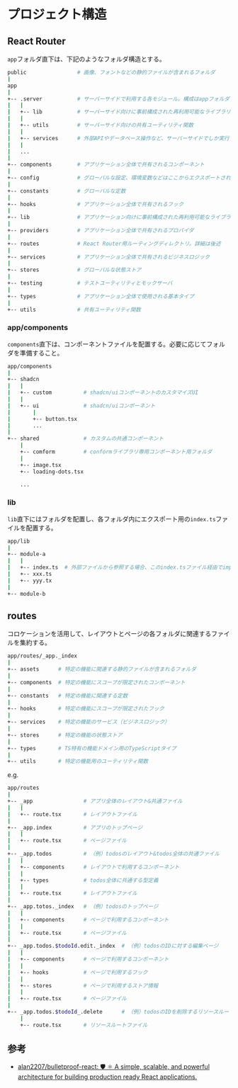 # プロジェクト構造

## React Router

`app`フォルダ直下は、下記のようなフォルダ構造とする。

```sh
public                # 画像、フォントなどの静的ファイルが含まれるフォルダ
|
app
|
+-- .server           # サーバーサイドで利用する各モジュール。構成はappフォルダと同様
|   |
|   +-- lib           # サーバーサイド向けに事前構成された再利用可能なライブラリ
|   |
|   +-- utils         # サーバーサイド向けの共有ユーティリティ関数
|   |
|   +-- services      # 外部APIやデータベース操作など、サーバーサイドでしか実行できないビジネスロジック
|   |
|   ...
|
+-- components        # アプリケーション全体で共有されるコンポーネント
|
+-- config            # グローバルな設定、環境変数などはここからエクスポートされ、アプリ内で使用される。
|
+-- constants         # グローバルな定数
|
+-- hooks             # アプリケーション全体で共有されるフック
|
+-- lib               # アプリケーション向けに事前構成された再利用可能なライブラリ
|
+-- providers         # アプリケーション全体で共有されるプロバイダ
|
+-- routes            # React Router用ルーティングディレクトリ。詳細は後述
|
+-- services          # アプリケーション全体で共有されるビジネスロジック
|
+-- stores            # グローバルな状態ストア
|
+-- testing           # テストユーティリティとモックサーバ
|
+-- types             # アプリケーション全体で使用される基本タイプ
|
+-- utils             # 共有ユーティリティ関数
```

### app/components

`components`直下は、コンポーネントファイルを配置する。必要に応じてフォルダを準備すること。

```sh
app/components
|
+-- shadcn
|   |
|   +-- custom          # shadcn/uiコンポーネントのカスタマイズUI
|   |
|   +-- ui              # shadcn/uiコンポーネント
|       |
|       +-- button.tsx
|       ...
|
+-- shared              # カスタムの共通コンポーネント       
    |
    +-- comform         # conformライブラリ専用コンポーネント用フォルダ
    |
    +-- image.tsx
    +-- loading-dots.tsx

    ...
```

### lib

`lib`直下にはフォルダを配置し、各フォルダ内にエクスポート用の`index.ts`ファイルを配置する。

```sh
app/lib
|
+-- module-a
|   |
|   +-- index.ts  # 外部ファイルから参照する場合、このindex.tsファイル経由でimportする
|   +-- xxx.ts
|   +-- yyy.tx
|
+-- module-b
```

## routes

コロケーションを活用して、レイアウトとページの各フォルダに関連するファイルを集約する。

```sh
app/routes/_app._index
|
+-- assets      # 特定の機能に関連する静的ファイルが含まれるフォルダ
|
+-- components  # 特定の機能にスコープが限定されたコンポーネント
|
+-- constants   # 特定の機能に関連する定数
|
+-- hooks       # 特定の機能にスコープが限定されたフック
|
+-- services    # 特定の機能のサービス（ビジネスロジック）
|
+-- stores      # 特定の機能の状態ストア
|
+-- types       # TS特有の機能ドメイン用のTypeScriptタイプ
|
+-- utils       # 特定の機能用のユーティリティ関数
```

e.g.  

```sh
app/routes
|
+-- _app                # アプリ全体のレイアウト&共通ファイル
|   |
|   +-- route.tsx       # レイアウトファイル
|   
+-- _app.index          # アプリのトップページ
|   |
|   +-- route.tsx       # ページファイル
|   
+-- _app.todos          # （例）todosのレイアウト&todos全体の共通ファイル
|   |
|   +-- components      # レイアウトで利用するコンポーネント
|   |
|   +-- types           # todos全体に共通する型定義
|   |
|   +-- route.tsx       # レイアウトファイル
|
+-- _app.totos._index   # （例）todosのトップページ
|   |
|   +-- components      # ページで利用するコンポーネント
|   |
|   +-- route.tsx       # ページファイル
|
+-- _app.todos.$todoId.edit._index  # （例）todosのIDに対する編集ページ
|   |
|   +-- components      # ページで利用するコンポーネント
|   |
|   +-- hooks           # ページで利用するフック
|   |
|   +-- stores          # ページで利用するストア情報
|   |
|   +-- route.tsx       # ページファイル
|
+-- _app.todos.$todoId_.delete      # （例）todosのIDを削除するリソースルート
    |
    +-- route.tsx       # リソースルートファイル
```

## 参考

- [alan2207/bulletproof-react: 🛡️ ⚛️ A simple, scalable, and powerful architecture for building production ready React applications.](https://github.com/alan2207/bulletproof-react)

